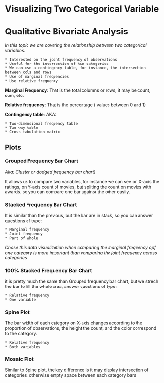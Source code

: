 Visualizing Two Categorical Variable
================

Qualitative Bivariate Analysis
==============================

*In this topic we are covering the relationship between two categorical variables.*

    * Interested on the joint frequency of observations
    * Useful for the intersection of two categories
    * We can use a contingency table, for instance, the intersection between cols and rows
    * Use of marginal frequencies
    * Use relative frequency

**Marginal Frequency**: That is the total columns or rows, it may be count, sum, etc.

**Relative frequency**: That is the percentage ( values between 0 and 1)

**Contingency table**: AKA:

    * Two-dimensional frequency table
    * Two-way table
    * Cross tabulation matrix

Plots
-----

### Grouped Frequency Bar Chart

*Aka: Cluster or dodged frequency bar chart)*

It allows us to compare two variables, for instance we can see on X-axis the ratings, on Y-axis count of movies, but spliting the count on movies with awards. so you can compare one bar against the other easily.

### Stacked Frequency Bar Chart

It is similar than the previous, but the bar are in stack, so you can answer questions of type:

    * Marginal frequency
    * Joint frequency
    * Part of whole

*Chose this data visualization when comparing the marginal frequency opf one category is more important than comparing the joint frequency across categories.*

### 100% Stacked Frequency Bar Chart

it is pretty much the same than Grouped frequency bar chart, but we strech the bar to fill the whole area, answer questions of type:

    * Relative frequency
    * One variable

### Spine Plot

The bar width of each category on X-axis changes according to the proportion of observations, the height the count, and the color correspond to the category.

    * Relative frequency
    * Both variables

### Mosaic Plot

Similar to Spine plot, the key difference is it may display intersection of categories, otherwise empty space between each category bars

